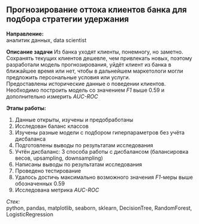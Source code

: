 ## Прогнозирование оттока клиентов банка для подбора стратегии удержания

**Направление:**   
аналитик данных, data scientist

**Описание задачи**
Из банка уходят клиенты, понемногу, но заметно. Сохранять текущих клиентов дешевле, чем привлекать новых, поэтому разработали модель прогнозирования, уйдёт клиент из банка в ближайшее время или нет, чтобы в дальнейшем маркетологи могли предложить персональные условия или услуги.   
Предоставлены исторические данные о поведении клиентов. 
Необходимо построить модель со значением *F1* выше 0.59 и дополнительно измерить *AUC-ROC*    

**Этапы работы:**
1. Данные открыты, изучены и предобработаны
2. Исследован баланс классов
3. Изучены разные модели с подбором гиперпараметров без учёта дисбаланса
4. Подготовлены выводы по результатам исследования
5. Учтён дисбаланс:  3 способа работы с дисбалансом (балансировка весов, upsampling, downsampling)
6. Написаны выводы по результатам исследования
7. Проведено тестирование
8. Удалось достичь максимально возможного значения *F1*-меры выше обозначенных 0.59
9. Исследована метрика *AUC-ROC*

*Стек:*  
python, pandas, matplotlib, seaborn, sklearn, DecisionTree, RandomForest, LogisticRegression
